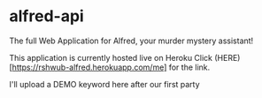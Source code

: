 # alfred-api
The full Web Application for Alfred, your murder mystery assistant! 

This application is currently hosted live on Heroku
Click (HERE)[https://rshwub-alfred.herokuapp.com/me] for the link.

I'll upload a DEMO keyword here after our first party
